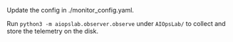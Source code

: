 Update the config in ./monitor_config.yaml.

Run `python3 -m aiopslab.observer.observe` under `AIOpsLab/` to collect and store the telemetry on the disk.

